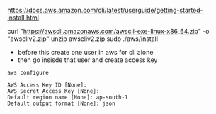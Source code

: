 https://docs.aws.amazon.com/cli/latest/userguide/getting-started-install.html

curl "https://awscli.amazonaws.com/awscli-exe-linux-x86_64.zip" -o "awscliv2.zip"
unzip awscliv2.zip
sudo ./aws/install


- before this create one user in aws for cli alone
- then go insisde that user and create access key
```
aws configure

AWS Access Key ID [None]: 
AWS Secret Access Key [None]: 
Default region name [None]: ap-south-1
Default output format [None]: json

```
